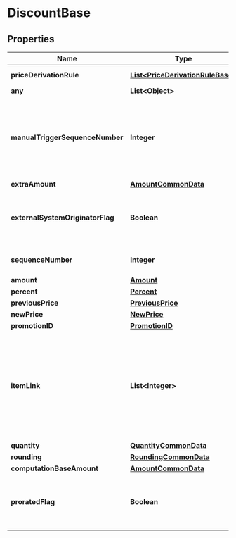 # DiscountBase

## Properties
Name | Type | Description | Notes
------------ | ------------- | ------------- | -------------
**priceDerivationRule** | [**List&lt;PriceDerivationRuleBase&gt;**](PriceDerivationRuleBase.md) | Although this is an array, onyl exactly 1 entry is suppored | 
**any** | **List&lt;Object&gt;** | This is currently not supported. |  [optional]
**manualTriggerSequenceNumber** | **Integer** | The sequence number for the trigger that allows more than one trigger to be assigned to a single RetailPriceModifier. It references the ManualTriggerSequenceNumber of PromotionManualTriggerType that triggered this price modifier.  |  [optional]
**extraAmount** | [**AmountCommonData**](AmountCommonData.md) |  |  [optional]
**externalSystemOriginatorFlag** | **Boolean** | Determines if this discount was created by an external system. If yes, it must not be changed, but its own modifications with higher sequence may be applied. Default value is false.  |  [optional]
**sequenceNumber** | **Integer** | Identifies this retail price modifier in the corresponding line item. | 
**amount** | [**Amount**](Amount.md) |  |  [optional]
**percent** | [**Percent**](Percent.md) |  |  [optional]
**previousPrice** | [**PreviousPrice**](PreviousPrice.md) |  |  [optional]
**newPrice** | [**NewPrice**](NewPrice.md) |  |  [optional]
**promotionID** | [**PromotionID**](PromotionID.md) |  |  [optional]
**itemLink** | **List&lt;Integer&gt;** | The link to the discount line item that triggered the creation of this RetailPriceModifier in order to keep the prorated transaction-related discount for the current line item. Is not used in the context of the modification of the price of a single line item (item-related discount). Although this is an array, it contains at most one entry.  |  [optional]
**quantity** | [**QuantityCommonData**](QuantityCommonData.md) |  |  [optional]
**rounding** | [**RoundingCommonData**](RoundingCommonData.md) |  |  [optional]
**computationBaseAmount** | [**AmountCommonData**](AmountCommonData.md) |  |  [optional]
**proratedFlag** | **Boolean** | Specifies whether the discount amount applies to the whole transaction or is prorated to the discountable line items of the transaction. Currently always true.  |  [optional]
